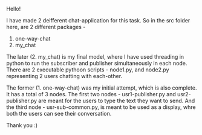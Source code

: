 
Hello!
 
I have made 2 deifferent chat-application for this task.
So in the src folder here, are 2 different packages - 

1. one-way-chat
2. my_chat

The later (2. my_chat) is my final model, where I have used threading in python to run the subscriber and publisher simultaneously in each node. 
There are 2 executable pythoon scripts - node1.py, and node2.py representing 2 users chatting with each-other.

The former (1. one-way-chat) was my initial attempt, which is also complete. It has a total of 3 nodes.
The first two nodes - usr1-publisher.py and usr2-publisher.py are meant for the users to type the text they want to send. And the third node - usr-sub-common.py, is meant to be used as a display, whre both the users can see their conversation.

Thank you :)
